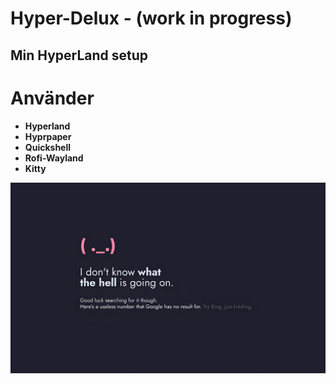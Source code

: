 # Hyper-Delux - (work in progress)
## Min HyperLand setup

# Använder
+ **Hyperland**
+ **Hyprpaper**
+ **Quickshell**
+ **Rofi-Wayland**
+ **Kitty**

![](backgrounds/bg.jpg)
